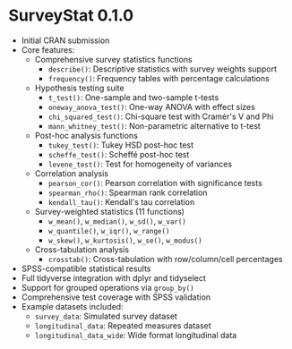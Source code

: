 # SurveyStat 0.1.0

* Initial CRAN submission
* Core features:
  - Comprehensive survey statistics functions
    - `describe()`: Descriptive statistics with survey weights support
    - `frequency()`: Frequency tables with percentage calculations
  - Hypothesis testing suite
    - `t_test()`: One-sample and two-sample t-tests
    - `oneway_anova_test()`: One-way ANOVA with effect sizes
    - `chi_squared_test()`: Chi-square test with Cramér's V and Phi
    - `mann_whitney_test()`: Non-parametric alternative to t-test
  - Post-hoc analysis functions
    - `tukey_test()`: Tukey HSD post-hoc test
    - `scheffe_test()`: Scheffé post-hoc test
    - `levene_test()`: Test for homogeneity of variances
  - Correlation analysis
    - `pearson_cor()`: Pearson correlation with significance tests
    - `spearman_rho()`: Spearman rank correlation
    - `kendall_tau()`: Kendall's tau correlation
  - Survey-weighted statistics (11 functions)
    - `w_mean()`, `w_median()`, `w_sd()`, `w_var()`
    - `w_quantile()`, `w_iqr()`, `w_range()`
    - `w_skew()`, `w_kurtosis()`, `w_se()`, `w_modus()`
  - Cross-tabulation analysis
    - `crosstab()`: Cross-tabulation with row/column/cell percentages
* SPSS-compatible statistical results
* Full tidyverse integration with dplyr and tidyselect
* Support for grouped operations via `group_by()`
* Comprehensive test coverage with SPSS validation
* Example datasets included:
  - `survey_data`: Simulated survey dataset
  - `longitudinal_data`: Repeated measures dataset
  - `longitudinal_data_wide`: Wide format longitudinal data